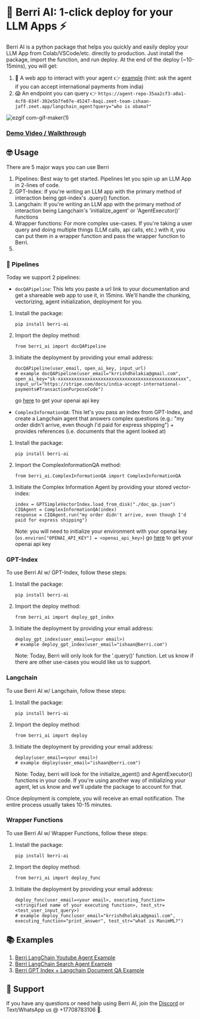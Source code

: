# 🍇 Berri AI: 1-click deploy for your LLM Apps ⚡️

Berri AI is a python package that helps you quickly and easily deploy your LLM App from Colab/VSCode/etc. directly to production. Just install the package, import the function, and run deploy. At the end of the deploy (~10-15mins), you will get:

1. 🎉 A web app to interact with your agent 👉 [example](https://chat.berri.ai/aHR0cHM6Ly9hZ2VudC1yZXBvLTExN2Y0ZmM2LTkyZmMtNDdmNS05NDMyLWJlMDEzOTA2MzRhMy03NzM2MC00OXloLnplZXQtdGVhbS1pc2hhYW4tamFmZi56ZWV0LmFwcC8=) (hint: ask the agent if you can accept international payments from india)
2. 😱 An endpoint you can query 👉 `https://agent-repo-35aa2cf3-a0a1-4cf8-834f-302e5b7fe07e-45247-8aqi.zeet-team-ishaan-jaff.zeet.app/langchain_agent?query="who is obama?"`

![ezgif com-gif-maker(1)](https://user-images.githubusercontent.com/17561003/216242793-a5cc6887-3f02-4421-ae2d-1cd0df11c342.gif)

### [Demo Video / Walkthrough](https://www.loom.com/share/fd4375b4a77f4ea7802369cb06a16d43)

## 🤓 Usage

There are 5 major ways you can use Berri

1. Pipelines: Best way to get started. Pipelines let you spin up an LLM App in 2-lines of code.
2. GPT-Index: If you're writing an LLM app with the primary method of interaction being gpt-index's .query() function.
3. Langchain: If you're writing an LLM app with the primary method of interaction being Langchain's 'initialize_agent' or 'AgentExecutor()' functions
4. Wrapper functions: For more complex use-cases. If you're taking a user query and doing multiple things (LLM calls, api calls, etc.) with it, you can put them in a wrapper function and pass the wrapper function to Berri.
5.

### 👷 Pipelines

Today we support 2 pipelines:

- `docQAPipeline`: This lets you paste a url link to your documentation and get a shareable web app to use it, in 15mins. We'll handle the chunking, vectorizing, agent initialization, deployment for you.

1. Install the package:

   ```
   pip install berri-ai
   ```

2. Import the deploy method:

   ```
   from berri_ai import docQAPipeline
   ```

3. Initiate the deployment by providing your email address:
   ```
   docQAPipeline(user_email, open_ai_key, input_url)
   # example docQAPipeline(user_email="krrishdholakia@gmail.com", open_ai_key="sk-xxxxxxxxxxxxxxxxxxxxxxxxxxxxxxxxxxxxxxxxxxxxxxxx", input_url="https://stripe.com/docs/india-accept-international-payments#TransactionPurposeCode")
   ```
   go [here](https://help.openai.com/en/articles/4936850-where-do-i-find-my-secret-api-key) to get your openai api key

- `ComplexInformationQA`: This let's you pass an index from GPT-Index, and create a Langchain agent that answers complex questions (e.g.: "my order didn't arrive, even though I'd paid for express shipping") + provides references (i.e. documents that the agent looked at)

1. Install the package:

   ```
   pip install berri-ai
   ```

2. Import the ComplexInformationQA method:

   ```
   from berri_ai.ComplexInformationQA import ComplexInformationQA
   ```

3. Initiate the Complex Information Agent by providing your stored vector-index:
   ```
   index = GPTSimpleVectorIndex.load_from_disk("./doc_qa.json")
   CIQAgent = ComplexInformationQA(index)
   response = CIQAgent.run("my order didn't arrive, even though I'd paid for express shipping")
   ```
   Note: you will need to initialize your environment with your openai key (`os.environ["OPENAI_API_KEY"] = <openai_api_key>`)
   go [here](https://help.openai.com/en/articles/4936850-where-do-i-find-my-secret-api-key) to get your openai api key

### GPT-Index

To use Berri AI w/ GPT-Index, follow these steps:

1. Install the package:

   ```
   pip install berri-ai
   ```

2. Import the deploy method:

   ```
   from berri_ai import deploy_gpt_index
   ```

3. Initiate the deployment by providing your email address:
   ```
   deploy_gpt_index(user_email=<your email>)
   # example deploy_gpt_index(user_email="ishaan@berri.com")
   ```
   Note: Today, Berri will only look for the '.query()' function. Let us know if there are other use-cases you would like us to support.

### Langchain

To use Berri AI w/ Langchain, follow these steps:

1. Install the package:

   ```
   pip install berri-ai
   ```

2. Import the deploy method:

   ```
   from berri_ai import deploy
   ```

3. Initiate the deployment by providing your email address:
   ```
   deploy(user_email=<your email>)
   # example deploy(user_email="ishaan@berri.com")
   ```
   Note: Today, berri will look for the initialize_agent() and AgentExecutor() functions in your code. If you're using another way of initializing your agent, let us know and we'll update the package to account for that.

Once deployment is complete, you will receive an email notification. The entire process usually takes 10-15 minutes.

### Wrapper Functions

To use Berri AI w/ Wrapper Functions, follow these steps:

1. Install the package:

   ```
   pip install berri-ai
   ```

2. Import the deploy method:

   ```
   from berri_ai import deploy_func
   ```

3. Initiate the deployment by providing your email address:
   ```
   deploy_func(user_email=<your email>, executing_function=<stringified name of your executing function>, test_str=<test_user_input_query>)
   # example deploy_func(user_email="krrishdholakia@gmail.com", executing_function="print_answer", test_str="what is ManimML?")
   ```

## 📚 Examples

1. [Berri LangChain Youtube Agent Example](https://colab.research.google.com/drive/1Do4Utp4crMSpPngDlZOXx30HFmKhtxIF?usp=sharing)
2. [Berri LangChain Search Agent Example](https://colab.research.google.com/drive/1cB-QfCaKBs2Npe58R60qf-II0wcsT6VQ?usp=sharing)
3. [Berri GPT Index + Langchain Document QA Example](https://colab.research.google.com/drive/1R4e4dd-qr4XxPbOGdAIj0ybtliSlO4Zm?usp=sharing)

## 🚨 Support

If you have any questions or need help using Berri AI, join the [Discord](https://discord.gg/KvG3azf39U) or Text/WhatsApp us @ +17708783106 📱.
